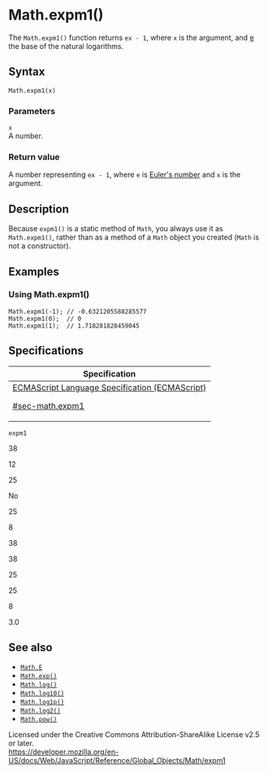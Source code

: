 # Math.expm1()

The `Math.expm1()` function returns `ex - 1`, where `x` is the argument, and [e](e) the base of the natural logarithms.

## Syntax

    Math.expm1(x)

### Parameters

`x`  
A number.

### Return value

A number representing `ex - 1`, where `e` is [Euler's number](e) and `x` is the argument.

## Description

Because `expm1()` is a static method of `Math`, you always use it as `Math.expm1()`, rather than as a method of a `Math` object you created (`Math` is not a constructor).

## Examples

### Using Math.expm1()

    Math.expm1(-1); // -0.6321205588285577
    Math.expm1(0);  // 0
    Math.expm1(1);  // 1.718281828459045

## Specifications

<table><thead><tr class="header"><th>Specification</th></tr></thead><tbody><tr class="odd"><td><a href="https://tc39.es/ecma262/#sec-math.expm1">ECMAScript Language Specification (ECMAScript) 
<br/>

<span class="small">#sec-math.expm1</span></a></td></tr></tbody></table>

`expm1`

38

12

25

No

25

8

38

38

25

25

8

3.0

## See also

-   [`Math.E`](e)
-   [`Math.exp()`](exp)
-   [`Math.log()`](log)
-   [`Math.log10()`](log10)
-   [`Math.log1p()`](log1p)
-   [`Math.log2()`](log2)
-   [`Math.pow()`](pow)

 
Licensed under the Creative Commons Attribution-ShareAlike License v2.5 or later.  
<a href="https://developer.mozilla.org/en-US/docs/Web/JavaScript/Reference/Global_Objects/Math/expm1" class="_attribution-link">https://developer.mozilla.org/en-US/docs/Web/JavaScript/Reference/Global_Objects/Math/expm1</a>
